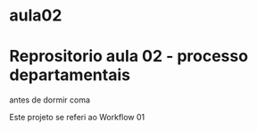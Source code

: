 # aula02

# Reprositorio aula 02 - processo departamentais
antes de dormir coma 

Este projeto se referi ao Workflow 01